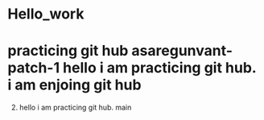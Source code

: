 # Hello_work
practicing git hub
 asaregunvant-patch-1
hello i am practicing git hub.
i am enjoing git hub
=======
2. hello i am practicing git hub.
main
